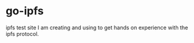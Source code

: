 # go-ipfs
ipfs test site I am creating and using to get hands on experience with the ipfs protocol.
